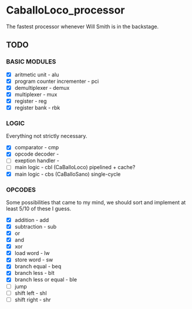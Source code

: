 # CaballoLoco_processor

The fastest processor whenever Will Smith is in the backstage.

## TODO

### BASIC MODULES

- [x] aritmetic unit - alu
- [x] program counter incrementer - pci
- [x] demultiplexer - demux
- [x] multiplexer - mux
- [x] register - reg
- [x] register bank - rbk

### LOGIC

Everything not strictly necessary.

- [x] comparator - cmp
- [x] opcode decoder -
- [ ] exeption handler -
- [ ] main logic - cbl (CaBalloLoco) pipelined + cache?
- [x] main logic - cbs (CaBalloSano) single-cycle

### OPCODES

Some possibilities that came to my mind, we should sort and implement at least 5/10 of these I guess.

- [x] addition - add
- [x] subtraction - sub
- [x] or
- [x] and
- [x] xor
- [x] load word - lw
- [x] store word - sw
- [x] branch equal - beq
- [x] branch less - blt
- [x] branch less or equal - ble
- [ ] jump
- [ ] shift left - shl
- [ ] shift right - shr
